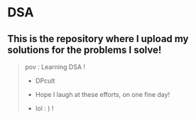 # DSA

## This is the repository where I upload my solutions for the problems I solve!
 
> pov : Learning DSA !
>
> 
> + DPcult 
>
> + Hope I laugh at these efforts, on one fine day!
> + lol : )   !
